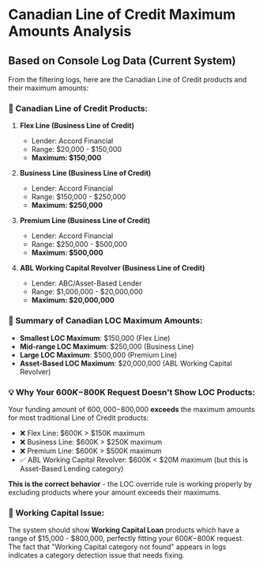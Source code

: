 # Canadian Line of Credit Maximum Amounts Analysis

## Based on Console Log Data (Current System)

From the filtering logs, here are the Canadian Line of Credit products and their maximum amounts:

### 🔗 Canadian Line of Credit Products:

1. **Flex Line (Business Line of Credit)**
   - Lender: Accord Financial
   - Range: $20,000 - $150,000
   - **Maximum: $150,000**

2. **Business Line (Business Line of Credit)**  
   - Lender: Accord Financial
   - Range: $150,000 - $250,000
   - **Maximum: $250,000**

3. **Premium Line (Business Line of Credit)**
   - Lender: Accord Financial  
   - Range: $250,000 - $500,000
   - **Maximum: $500,000**

4. **ABL Working Capital Revolver (Business Line of Credit)**
   - Lender: ABC/Asset-Based Lender
   - Range: $1,000,000 - $20,000,000
   - **Maximum: $20,000,000**

### 🎯 Summary of Canadian LOC Maximum Amounts:

- **Smallest LOC Maximum**: $150,000 (Flex Line)
- **Mid-range LOC Maximum**: $250,000 (Business Line)  
- **Large LOC Maximum**: $500,000 (Premium Line)
- **Asset-Based LOC Maximum**: $20,000,000 (ABL Working Capital Revolver)

### 💡 Why Your $600K-$800K Request Doesn't Show LOC Products:

Your funding amount of $600,000-$800,000 **exceeds** the maximum amounts for most traditional Line of Credit products:

- ❌ Flex Line: $600K > $150K maximum
- ❌ Business Line: $600K > $250K maximum  
- ❌ Premium Line: $600K > $500K maximum
- ✅ ABL Working Capital Revolver: $600K < $20M maximum (but this is Asset-Based Lending category)

**This is the correct behavior** - the LOC override rule is working properly by excluding products where your amount exceeds their maximums.

### 🔧 Working Capital Issue:

The system should show **Working Capital Loan** products which have a range of $15,000 - $800,000, perfectly fitting your $600K-$800K request. The fact that "Working Capital category not found" appears in logs indicates a category detection issue that needs fixing.